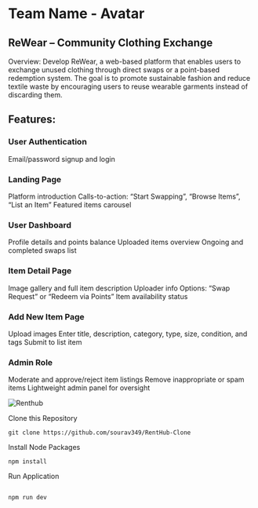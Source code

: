   # Team Name - Avatar
## ReWear – Community Clothing Exchange
Overview:
Develop ReWear, a web-based platform that enables users to exchange unused clothing
through direct swaps or a point-based redemption system. The goal is to promote sustainable
fashion and reduce textile waste by encouraging users to reuse wearable garments instead of
discarding them.
## Features:
### User Authentication
Email/password signup and login
### Landing Page
Platform introduction
Calls-to-action: “Start Swapping”, “Browse Items”, “List an Item”
Featured items carousel
### User Dashboard
Profile details and points balance
Uploaded items overview
Ongoing and completed swaps list
### Item Detail Page
Image gallery and full item description
Uploader info
Options: “Swap Request” or “Redeem via Points”
Item availability status
### Add New Item Page
Upload images
Enter title, description, category, type, size, condition, and tags
Submit to list item
### Admin Role
Moderate and approve/reject item listings
Remove inappropriate or spam items
Lightweight admin panel for oversight


![Renthub](https://github.com/user-attachments/assets/e4195216-f5da-4a36-bbe8-468fde645efe)

Clone this Repository

```
git clone https://github.com/sourav349/RentHub-Clone
```

Install Node Packages

```
npm install
```

Run Application

```

npm run dev
```

